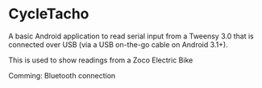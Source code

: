 CycleTacho
==========

A basic Android application to read serial input from a Tweensy 3.0 that is connected over USB (via a USB on-the-go cable on Android 3.1+).

This is used to show readings from a Zoco Electric Bike

Comming:
 Bluetooth connection